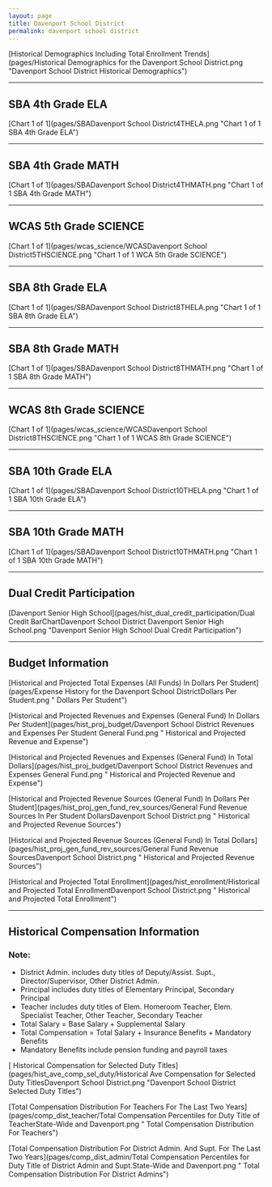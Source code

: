 ```yaml
---
layout: page
title: Davenport School District
permalink: davenport school district
---
```



[Historical Demographics Including Total Enrollment Trends](pages/Historical Demographics for the Davenport School District.png "Davenport School District Historical Demographics")

___

## SBA 4th Grade ELA

[Chart 1 of 1](pages/SBADavenport School District4THELA.png "Chart 1 of 1 SBA 4th Grade ELA")


___

## SBA 4th Grade MATH

[Chart 1 of 1](pages/SBADavenport School District4THMATH.png "Chart 1 of 1 SBA 4th Grade MATH")


___

## WCAS 5th Grade SCIENCE

[Chart 1 of 1](pages/wcas_science/WCASDavenport School District5THSCIENCE.png "Chart 1 of 1 WCA 5th Grade SCIENCE")


___

## SBA 8th Grade ELA

[Chart 1 of 1](pages/SBADavenport School District8THELA.png "Chart 1 of 1 SBA 8th Grade ELA")


___

## SBA 8th Grade MATH

[Chart 1 of 1](pages/SBADavenport School District8THMATH.png "Chart 1 of 1 SBA 8th Grade MATH")


___

## WCAS 8th Grade SCIENCE

[Chart 1 of 1](pages/wcas_science/WCASDavenport School District8THSCIENCE.png "Chart 1 of 1 WCAS 8th Grade SCIENCE")


___

## SBA 10th Grade ELA

[Chart 1 of 1](pages/SBADavenport School District10THELA.png "Chart 1 of 1 SBA 10th Grade ELA")


___

## SBA 10th Grade MATH

[Chart 1 of 1](pages/SBADavenport School District10THMATH.png "Chart 1 of 1 SBA 10th Grade MATH")


___

## Dual Credit Participation

[Davenport Senior High School](pages/hist_dual_credit_participation/Dual Credit BarChartDavenport School District Davenport Senior High School.png "Davenport Senior High School Dual Credit Participation")


___

## Budget Information

[Historical and Projected Total Expenses (All Funds) In Dollars Per Student](pages/Expense History for the Davenport School DistrictDollars Per Student.png " Dollars Per Student")

[Historical and Projected Revenues and Expenses (General Fund) In Dollars Per Student](pages/hist_proj_budget/Davenport School District Revenues and Expenses Per Student General Fund.png " Historical and Projected Revenue and Expense")

[Historical and Projected Revenues and Expenses (General Fund) In Total Dollars](pages/hist_proj_budget/Davenport School District Revenues and Expenses General Fund.png " Historical and Projected Revenue and Expense")

[Historical and Projected Revenue Sources (General Fund) In Dollars Per Student](pages/hist_proj_gen_fund_rev_sources/General Fund Revenue Sources In Per Student DollarsDavenport School District.png " Historical and Projected Revenue Sources")

[Historical and Projected Revenue Sources (General Fund) In Total Dollars](pages/hist_proj_gen_fund_rev_sources/General Fund Revenue SourcesDavenport School District.png " Historical and Projected Revenue Sources")

[Historical and Projected Total Enrollment](pages/hist_enrollment/Historical and Projected Total EnrollmentDavenport School District.png " Historical and Projected Total Enrollment")


___

## Historical Compensation Information
### Note:
- District Admin. includes duty titles of Deputy/Assist. Supt., Director/Supervisor, Other District Admin.
- Principal includes duty titles of Elementary Principal, Secondary Principal
- Teacher includes duty titles of Elem. Homeroom Teacher, Elem. Specialist Teacher, Other Teacher, Secondary Teacher
- Total Salary = Base Salary + Supplemental Salary
- Total Compensation = Total Salary + Insurance Benefits + Mandatory Benefits
- Mandatory Benefits include pension funding and payroll taxes

[ Historical Compensation for Selected Duty Titles](pages/hist_ave_comp_sel_duty/Historical Ave Compensation for Selected Duty TitlesDavenport School District.png "Davenport School District Selected Duty Titles")

[Total Compensation Distribution For Teachers For The Last Two Years](pages/comp_dist_teacher/Total Compensation Percentiles for Duty Title of TeacherState-Wide and Davenport.png " Total Compensation Distribution For Teachers")

[Total Compensation Distribution For District Admin. And Supt. For The Last Two Years](pages/comp_dist_admin/Total Compensation Percentiles for Duty Title of District Admin and Supt.State-Wide and Davenport.png " Total Compensation Distribution For District Admins")

